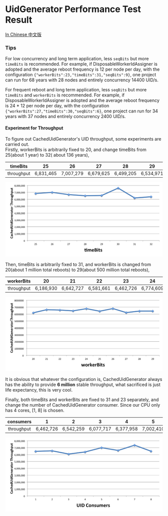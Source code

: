 UidGenerator Performance Test Result
========

[In Chinese 中文版](UIDPerformance_zh.md)

### Tips

For low concurrency and long term application, less ```seqBits``` but more ```timeBits``` is
recommended. For
example, if DisposableWorkerIdAssigner is adopted and the average reboot frequency is 12 per node
per day, with the
configuration ```{"workerBits":23,"timeBits":31,"seqBits":9}```, one project can run for 68 years
with 28 nodes
and entirely concurrency 14400 UID/s.

For frequent reboot and long term application, less ```seqBits``` but more ```timeBits```
and ```workerBits``` is
recommended. For example, if DisposableWorkerIdAssigner is adopted and the average reboot frequency
is 24 * 12 per node
per day, with the configuration ```{"workerBits":27,"timeBits":30,"seqBits":6}```, one project can
run for 34 years
with 37 nodes and entirely concurrency 2400 UID/s.

#### Experiment for Throughput

To figure out CachedUidGenerator's UID throughput, some experiments are carried out.<br/>
Firstly, workerBits is arbitrarily fixed to 20, and change timeBits from 25(about 1 year) to 32(
about 136 years),<br/>

|  timeBits  |    25     |    26     |    27     |    28     |    29     |    30     |    31     |    32     |
|:----------:|:---------:|:---------:|:---------:|:---------:|:---------:|:---------:|:---------:|:---------:|
| throughput | 6,831,465 | 7,007,279 | 6,679,625 | 6,499,205 | 6,534,971 | 7,617,440 | 6,186,930 | 6,364,997 |

![throughput1](images/throughput1.png)

Then, timeBits is arbitrarily fixed to 31, and workerBits is changed from 20(about 1 million total
reboots) to 29(about
500 million total reboots),<br/>

| workerBits |    20     |    21     |    22     |    23     |    24     |    25     |    26     |    27     |    28     |    29     |
|:----------:|:---------:|:---------:|:---------:|:---------:|:---------:|:---------:|:---------:|:---------:|:---------:|:---------:|
| throughput | 6,186,930 | 6,642,727 | 6,581,661 | 6,462,726 | 6,774,609 | 6,414,906 | 6,806,266 | 6,223,617 | 6,438,055 | 6,435,549 |

![throughput2](images/throughput2.png)

It is obvious that whatever the configuration is, CachedUidGenerator always has the ability to
provide **6 million**
stable throughput, what sacrificed is just life expectancy, this is very cool.

Finally, both timeBits and workerBits are fixed to 31 and 23 separately, and change the number of
CachedUidGenerator
consumer. Since our CPU only has 4 cores, \[1, 8\] is chosen.<br/>

| consumers  |     1     |     2     |     3     |     4     |     5     |     6     |     7     |     8     |
|:----------:|:---------:|:---------:|:---------:|:---------:|:---------:|:---------:|:---------:|:---------:|
| throughput | 6,462,726 | 6,542,259 | 6,077,717 | 6,377,958 | 7,002,410 | 6,599,113 | 7,360,934 | 6,490,969 |

![throughput3](images/throughput3.png)
